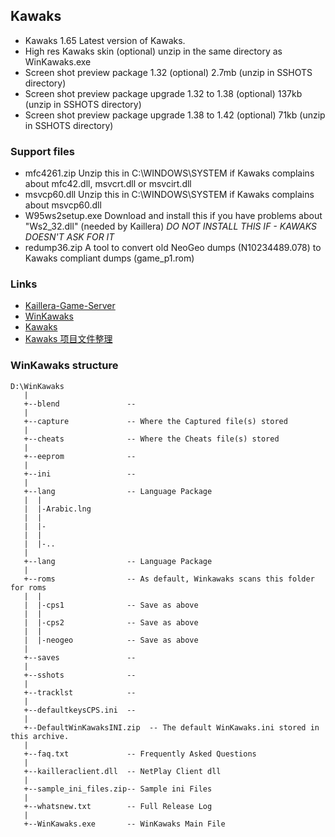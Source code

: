 ## Kawaks
- Kawaks 1.65 Latest version of Kawaks.
- High res Kawaks skin (optional) unzip in the same directory as WinKawaks.exe
- Screen shot preview package 1.32 (optional) 2.7mb (unzip in SSHOTS directory)
- Screen shot preview package upgrade 1.32 to 1.38 (optional) 137kb (unzip in SSHOTS directory)
- Screen shot preview package upgrade 1.38 to 1.42 (optional) 71kb (unzip in SSHOTS directory)

### Support files
- mfc4261.zip Unzip this in C:\WINDOWS\SYSTEM if Kawaks complains about mfc42.dll, msvcrt.dll or msvcirt.dll
- msvcp60.dll Unzip this in C:\WINDOWS\SYSTEM if Kawaks complains about msvcp60.dll
- W95ws2setup.exe Download and install this if you have problems about "Ws2_32.dll" (needed by Kaillera) *DO NOT INSTALL THIS IF - KAWAKS DOESN'T ASK FOR IT*
- redump36.zip A tool to convert old NeoGeo dumps (N10234489.078) to Kawaks compliant dumps (game_p1.rom)

### Links 
- [Kaillera-Game-Server](https://github.com/yaowenxu/Projects/tree/master/Kaillera-Game-Server)
- [WinKawaks](https://www.winkawaks.org/index.htm)
- [Kawaks](http://kawaks.retrogames.com/)
- [Kawaks 项目文件整理](https://www.cnblogs.com/xuyaowen/p/Kawaks-project.html)

### WinKawaks structure
```
D:\WinKawaks
   |
   +--blend               -- 
   |
   +--capture             -- Where the Captured file(s) stored
   |
   +--cheats              -- Where the Cheats file(s) stored
   |
   +--eeprom              -- 
   |
   +--ini                 --
   |
   +--lang                -- Language Package
   |  |
   |  |-Arabic.lng
   |  |
   |  |-
   |  |
   |  |-..
   |
   +--lang                -- Language Package
   |
   +--roms                -- As default, Winkawaks scans this folder for roms
   |  |
   |  |-cps1              -- Save as above
   |  |
   |  |-cps2              -- Save as above
   |  |
   |  |-neogeo            -- Save as above
   |
   +--saves               -- 
   |
   +--sshots              -- 
   |
   +--tracklst            -- 
   |
   +--defaultkeysCPS.ini  -- 
   |
   +--DefaultWinKawaksINI.zip  -- The default WinKawaks.ini stored in this archive.
   |
   +--faq.txt             -- Frequently Asked Questions
   |
   +--kailleraclient.dll  -- NetPlay Client dll
   |
   +--sample_ini_files.zip-- Sample ini Files
   |
   +--whatsnew.txt        -- Full Release Log
   |
   +--WinKawaks.exe       -- WinKawaks Main File
```